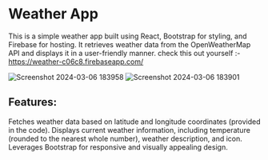 # Weather App

This is a simple weather app built using React, Bootstrap for styling, and Firebase for hosting. It retrieves weather data from the OpenWeatherMap API and displays it in a user-friendly manner.
check this out yourself :- https://weather-c06c8.firebaseapp.com/

![Screenshot 2024-03-06 183958](https://github.com/VimukthiniAttanayaka/weather-app-react/assets/73266263/42acc22f-908d-4c50-abd4-015b885cdffb)
![Screenshot 2024-03-06 183901](https://github.com/VimukthiniAttanayaka/weather-app-react/assets/73266263/4cd8326c-44f4-4525-833e-3f6e98ea1b5f)

## Features:

Fetches weather data based on latitude and longitude coordinates (provided in the code).
Displays current weather information, including temperature (rounded to the nearest whole number), weather description, and icon.
Leverages Bootstrap for responsive and visually appealing design.
